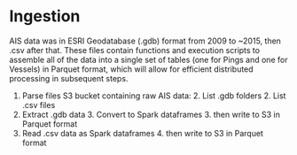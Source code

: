 # Ingestion

AIS data was in ESRI Geodatabase (.gdb) format from 2009 to ~2015, then .csv after that. These files contain functions and execution scripts to assemble all of the data into a single set of tables (one for Pings and one for Vessels) in Parquet format, which will allow for efficient distributed processing in subsequent steps.

1. Parse files S3 bucket containing raw AIS data:
	2. List .gdb folders
	2. List .csv files
1. Extract .gdb data
	3. Convert to Spark dataframes
	3. then write to S3 in Parquet format
1. Read .csv data as Spark dataframes
	4. then write to S3 in Parquet format


